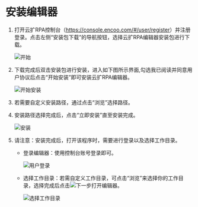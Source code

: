 # 安装编辑器
1. 打开云扩RPA控制台（<https://console.encoo.com/#/user/register>）并注册登录。点击左侧“安装包下载”的导航按钮，选择云扩RPA编辑器安装包进行下载。 
 
   ![开始](https://docimages.blob.core.chinacloudapi.cn/images/Studio/Settings/downloadexe.png)

2. 下载完成后双击安装包进行安装，进入如下图所示界面,勾选我已阅读并同意用户协议后点击“开始安装”即可安装云扩RPA编辑器。 
  
   ![开始安装](https://docimages.blob.core.chinacloudapi.cn/images/Studio/Settings/startInstallation.png )

3. 若需要自定义安装路径，通过点击“浏览”选择路径。 

4. 安装路径选择完成后，点击“立即安装”直至安装完成。 
  
   ![安装](https://docimages.blob.core.chinacloudapi.cn/images/Studio/Settings/immediateInstallation.png)

5. 请注意：安装完成后，打开该程序时，需要进行登录以及选择工作目录。 
   * 登录编辑器：使用控制台账号登录即可。 
     
      ![用户登录](https://docimages.blob.core.chinacloudapi.cn/images/Studio/Settings/login.PNG)

   * 选择工作目录：若需自定义工作目录，可点击“浏览”来选择你的工作目录，选择完成后点击![下一步](https://docimages.blob.core.chinacloudapi.cn/images/Studio/Settings/next.png)打开编辑器。 
     
      ![选择工作目录](https://docimages.blob.core.chinacloudapi.cn/images/Studio/Settings/chooseWorkspace.png)
  
  

